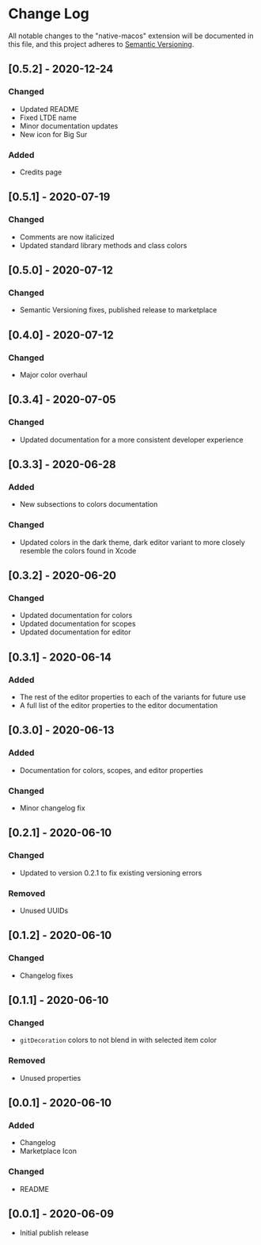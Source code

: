 # Change Log

All notable changes to the "native-macos" extension will be documented in this file, and this project adheres to [Semantic Versioning](https://semver.org/spec/v2.0.0.html).

## [0.5.2] - 2020-12-24

### Changed

- Updated README
- Fixed LTDE name
- Minor documentation updates
- New icon for Big Sur

### Added

- Credits page

## [0.5.1] - 2020-07-19

### Changed

- Comments are now italicized
- Updated standard library methods and class colors

## [0.5.0] - 2020-07-12

### Changed

- Semantic Versioning fixes, published release to marketplace

## [0.4.0] - 2020-07-12

### Changed

- Major color overhaul

## [0.3.4] - 2020-07-05

### Changed

- Updated documentation for a more consistent developer experience

## [0.3.3] - 2020-06-28

### Added

- New subsections to colors documentation

### Changed

- Updated colors in the dark theme, dark editor variant to more closely resemble the colors found in Xcode

## [0.3.2] - 2020-06-20

### Changed

- Updated documentation for colors
- Updated documentation for scopes
- Updated documentation for editor

## [0.3.1] - 2020-06-14

### Added

- The rest of the editor properties to each of the variants for future use
- A full list of the editor properties to the editor documentation

## [0.3.0] - 2020-06-13

### Added

- Documentation for colors, scopes, and editor properties

### Changed

- Minor changelog fix

## [0.2.1] - 2020-06-10

### Changed

- Updated to version 0.2.1 to fix existing versioning errors

### Removed

- Unused UUIDs

## [0.1.2] - 2020-06-10

### Changed

- Changelog fixes

## [0.1.1] - 2020-06-10

### Changed

- `gitDecoration` colors to not blend in with selected item color

### Removed

- Unused properties

## [0.0.1] - 2020-06-10

### Added

- Changelog
- Marketplace Icon

### Changed

- README

## [0.0.1] - 2020-06-09

- Initial publish release
